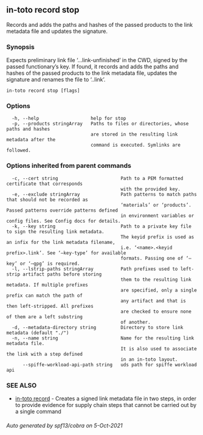 ## in-toto record stop

Records and adds the paths and hashes of the passed products to the link metadata file and updates the signature.

### Synopsis

Expects preliminary link file ‘.<name>.<keyid prefix>.link-unfinished’ in the CWD,
signed by the passed functionary’s key. If found, it records
and adds the paths and hashes of the passed products to the
link metadata file, updates the signature and renames the
file to ‘<name>.<keyid prefix>.link’.

```
in-toto record stop [flags]
```

### Options

```
  -h, --help                   help for stop
  -p, --products stringArray   Paths to files or directories, whose paths and hashes
                               are stored in the resulting link metadata after the
                               command is executed. Symlinks are followed.
```

### Options inherited from parent commands

```
  -c, --cert string                       Path to a PEM formatted certificate that corresponds
                                          with the provided key.
  -e, --exclude stringArray               Path patterns to match paths that should not be recorded as 
                                          ‘materials’ or ‘products’. Passed patterns override patterns defined
                                          in environment variables or config files. See Config docs for details.
  -k, --key string                        Path to a private key file to sign the resulting link metadata.
                                          The keyid prefix is used as an infix for the link metadata filename,
                                          i.e. ‘<name>.<keyid prefix>.link’. See ‘–key-type’ for available
                                          formats. Passing one of ‘–key’ or ‘–gpg’ is required.
  -l, --lstrip-paths stringArray          Path prefixes used to left-strip artifact paths before storing
                                          them to the resulting link metadata. If multiple prefixes
                                          are specified, only a single prefix can match the path of
                                          any artifact and that is then left-stripped. All prefixes
                                          are checked to ensure none of them are a left substring
                                          of another.
  -d, --metadata-directory string         Directory to store link metadata (default "./")
  -n, --name string                       Name for the resulting link metadata file.
                                          It is also used to associate the link with a step defined
                                          in an in-toto layout.
      --spiffe-workload-api-path string   uds path for spiffe workload api
```

### SEE ALSO

* [in-toto record](in-toto_record.md)	 - Creates a signed link metadata file in two steps, in order to provide
              evidence for supply chain steps that cannot be carried out by a single command

###### Auto generated by spf13/cobra on 5-Oct-2021
